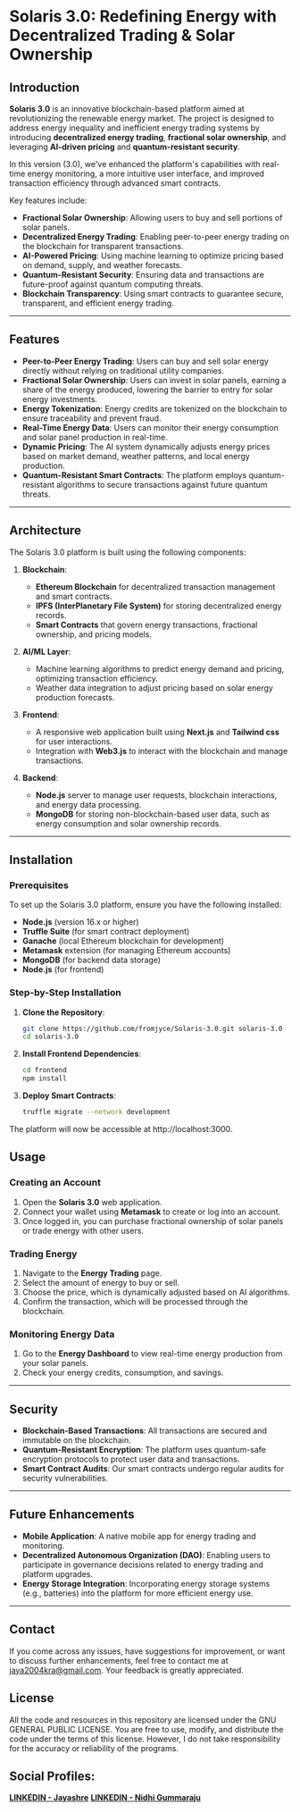 # Solaris 3.0: Redefining Energy with Decentralized Trading & Solar Ownership

## Introduction

**Solaris 3.0** is an innovative blockchain-based platform aimed at revolutionizing the renewable energy market. The project is designed to address energy inequality and inefficient energy trading systems by introducing **decentralized energy trading**, **fractional solar ownership**, and leveraging **AI-driven pricing** and **quantum-resistant security**.

In this version (3.0), we've enhanced the platform's capabilities with real-time energy monitoring, a more intuitive user interface, and improved transaction efficiency through advanced smart contracts.

Key features include:
- **Fractional Solar Ownership**: Allowing users to buy and sell portions of solar panels.
- **Decentralized Energy Trading**: Enabling peer-to-peer energy trading on the blockchain for transparent transactions.
- **AI-Powered Pricing**: Using machine learning to optimize pricing based on demand, supply, and weather forecasts.
- **Quantum-Resistant Security**: Ensuring data and transactions are future-proof against quantum computing threats.
- **Blockchain Transparency**: Using smart contracts to guarantee secure, transparent, and efficient energy trading.

---

## Features

- **Peer-to-Peer Energy Trading**: Users can buy and sell solar energy directly without relying on traditional utility companies.
- **Fractional Solar Ownership**: Users can invest in solar panels, earning a share of the energy produced, lowering the barrier to entry for solar energy investments.
- **Energy Tokenization**: Energy credits are tokenized on the blockchain to ensure traceability and prevent fraud.
- **Real-Time Energy Data**: Users can monitor their energy consumption and solar panel production in real-time.
- **Dynamic Pricing**: The AI system dynamically adjusts energy prices based on market demand, weather patterns, and local energy production.
- **Quantum-Resistant Smart Contracts**: The platform employs quantum-resistant algorithms to secure transactions against future quantum threats.

---

## Architecture

The Solaris 3.0 platform is built using the following components:

1. **Blockchain**:
   - **Ethereum Blockchain** for decentralized transaction management and smart contracts.
   - **IPFS (InterPlanetary File System)** for storing decentralized energy records.
   - **Smart Contracts** that govern energy transactions, fractional ownership, and pricing models.

2. **AI/ML Layer**:
   - Machine learning algorithms to predict energy demand and pricing, optimizing transaction efficiency.
   - Weather data integration to adjust pricing based on solar energy production forecasts.

3. **Frontend**:
   - A responsive web application built using **Next.js** and **Tailwind css** for user interactions.
   - Integration with **Web3.js** to interact with the blockchain and manage transactions.

4. **Backend**:
   - **Node.js** server to manage user requests, blockchain interactions, and energy data processing.
   - **MongoDB** for storing non-blockchain-based user data, such as energy consumption and solar ownership records.

---

## Installation

### Prerequisites

To set up the Solaris 3.0 platform, ensure you have the following installed:
- **Node.js** (version 16.x or higher)
- **Truffle Suite** (for smart contract deployment)
- **Ganache** (local Ethereum blockchain for development)
- **Metamask** extension (for managing Ethereum accounts)
- **MongoDB** (for backend data storage)
- **Node.js** (for frontend)

### Step-by-Step Installation

1. **Clone the Repository**:
   ```bash
   git clone https://github.com/fromjyce/Solaris-3.0.git solaris-3.0
   cd solaris-3.0
2. **Install Frontend Dependencies**:
   ```bash
   cd frontend
   npm install
3. **Deploy Smart Contracts**:
   ```bash
   truffle migrate --network development

The platform will now be accessible at http://localhost:3000.

## Usage

### Creating an Account

1. Open the **Solaris 3.0** web application.
2. Connect your wallet using **Metamask** to create or log into an account.
3. Once logged in, you can purchase fractional ownership of solar panels or trade energy with other users.

### Trading Energy

1. Navigate to the **Energy Trading** page.
2. Select the amount of energy to buy or sell.
3. Choose the price, which is dynamically adjusted based on AI algorithms.
4. Confirm the transaction, which will be processed through the blockchain.

### Monitoring Energy Data

1. Go to the **Energy Dashboard** to view real-time energy production from your solar panels.
2. Check your energy credits, consumption, and savings.

---

## Security

- **Blockchain-Based Transactions**: All transactions are secured and immutable on the blockchain.
- **Quantum-Resistant Encryption**: The platform uses quantum-safe encryption protocols to protect user data and transactions.
- **Smart Contract Audits**: Our smart contracts undergo regular audits for security vulnerabilities.

---

## Future Enhancements

- **Mobile Application**: A native mobile app for energy trading and monitoring.
- **Decentralized Autonomous Organization (DAO)**: Enabling users to participate in governance decisions related to energy trading and platform upgrades.
- **Energy Storage Integration**: Incorporating energy storage systems (e.g., batteries) into the platform for more efficient energy use.

---

## Contact

If you come across any issues, have suggestions for improvement, or want to discuss further enhancements, feel free to contact me at [jaya2004kra@gmail.com](mailto:jaya2004kra@gmail.com). Your feedback is greatly appreciated.

## License

All the code and resources in this repository are licensed under the  GNU GENERAL PUBLIC LICENSE. You are free to use, modify, and distribute the code under the terms of this license. However, I do not take responsibility for the accuracy or reliability of the programs.

## Social Profiles:

[**LINKEDIN - Jayashre**](https://www.linkedin.com/in/jayashrek/)
[**LINKEDIN - Nidhi Gummaraju**](https://www.linkedin.com/in/nidhigummaraju/)

   

